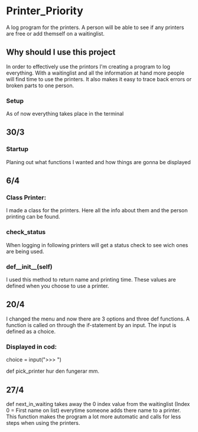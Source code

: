 # Printer_Priority
A log program for the printers. A person will be able to see if any printers are free or add themself on a waitinglist. 


## Why should I use this project 
In order to effectively use the printors I'm creating a program to log everything. With a waitinglist and all the information at hand more people will find time to use the printers. It also makes it easy to trace back errors or broken parts to one person.


### Setup
As of now everything takes place in the terminal


## 30/3 
### Startup
Planing out what functions I wanted and how things are gonna be displayed 


## 6/4 
### Class Printer:
I made a class for the printers. Here all the info about them and the person printing can be found.

### check_status 
When logging in following printers will get a status check to see wich ones are being used. 

### def__init__(self)
I used this method to return name and printing time. These values are defined when you choose to use a printer. 


## 20/4
I changed the menu and now there are 3 options and three def functions. A function is called on through the if-statement by an input. The input is defined as a choice.

### Displayed in cod:  
choice = input(">>> ") 


def pick_printer hur den fungerar mm.

## 27/4 
def next_in_waiting takes away the 0 index value from the waitinglist (Index 0 = First name on list) everytime someone adds there name to a printer. This function makes the program a lot more automatic and calls for less steps when using the printers.  